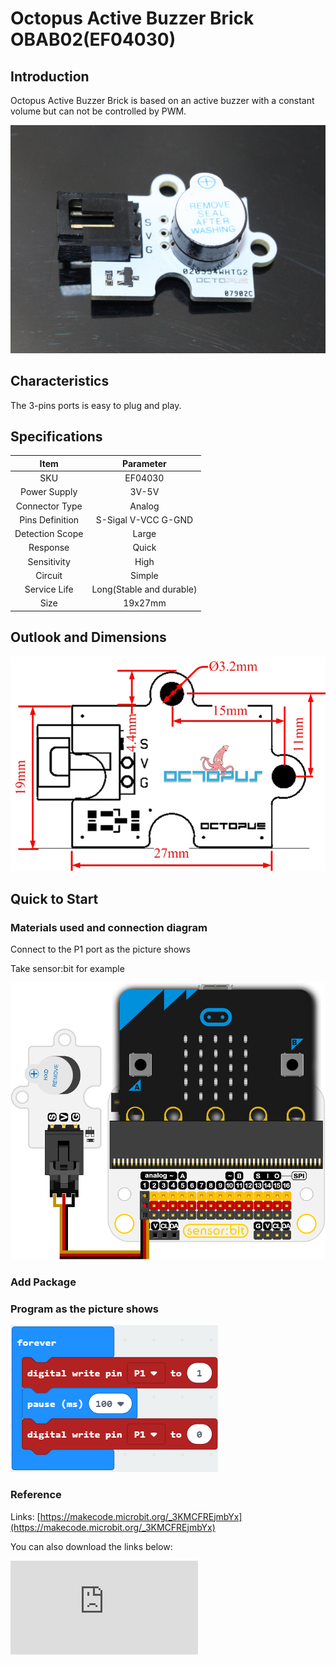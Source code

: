 # Octopus Active Buzzer Brick OBAB02(EF04030)

## Introduction

Octopus Active Buzzer Brick is based on an active buzzer with a constant volume but can not be controlled  by PWM.

 ![](./images/Gs5XBx1.jpg)



## Characteristics

 The 3-pins ports is easy to plug and play.

## Specifications


Item | Parameter
:-: | :-:
SKU|EF04030
Power Supply|3V-5V
 Connector Type  |Analog
 Pins Definition |S-Sigal V-VCC G-GND
Detection Scope|Large
Response|Quick
Sensitivity|High
Circuit|Simple
Service Life|Long(Stable and durable)
Size|19x27mm


## Outlook and Dimensions

![](./images/GV8xv7y.jpg)

## Quick to Start

### Materials used and connection diagram

 Connect to the P1 port as the picture shows

  Take sensor:bit for example

![](./images/r3NAMg8.png)

### Add Package

### Program as the picture shows
![](./images/CjlZhvP.png)

### Reference
Links: [https://makecode.microbit.org/_3KMCFREjmbYx](https://makecode.microbit.org/_3KMCFREjmbYx)


You can also download the links below:


<div
    style={{
        position: 'relative',
        paddingBottom: '60%',
        overflow: 'hidden',
    }}
>
    <iframe
        src="https://makecode.microbit.org/_3KMCFREjmbYx"
        frameborder="0"
        sandbox="allow-popups allow-forms allow-scripts allow-same-origin"
        style={{
            position: 'absolute',
            width: '100%',
            height: '100%',
        }}
    />
</div>


### Result
 The buzzer gives off a continuous beeping sound.

## Relevant Cases


## Technique Files
